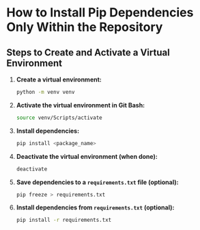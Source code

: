 # How to Install Pip Dependencies Only Within the Repository

## Steps to Create and Activate a Virtual Environment

1. **Create a virtual environment:**

   ```bash
   python -m venv venv
   ```

2. **Activate the virtual environment in Git Bash:**

   ```bash
   source venv/Scripts/activate
   ```

3. **Install dependencies:**

   ```bash
   pip install <package_name>
   ```

4. **Deactivate the virtual environment (when done):**

   ```bash
   deactivate
   ```

5. **Save dependencies to a `requirements.txt` file (optional):**

   ```bash
   pip freeze > requirements.txt
   ```

6. **Install dependencies from `requirements.txt` (optional):**

   ```bash
   pip install -r requirements.txt
   ```
